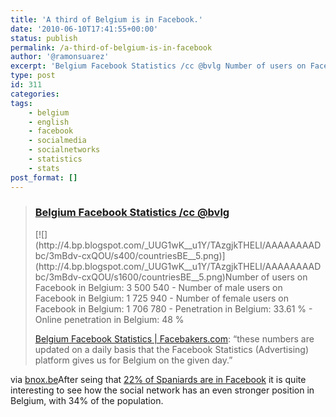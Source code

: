 ```yaml
---
title: 'A third of Belgium is in Facebook.'
date: '2010-06-10T17:41:55+00:00'
status: publish
permalink: /a-third-of-belgium-is-in-facebook
author: '@ramonsuarez'
excerpt: 'Belgium Facebook Statistics /cc @bvlg Number of users on Facebook in Belgium: 3 500 540 Number of male users on Facebook in Belgium: 1 725 940 Number of female users on Facebook in Belgium: 1 706 780 Penetration in Belgium: 33.61 % Online penetrat...'
type: post
id: 311
categories:
tags:
    - belgium
    - english
    - facebook
    - socialmedia
    - socialnetworks
    - statistics
    - stats
post_format: []
---
```

> ### [Belgium Facebook Statistics /cc @bvlg](http://www.bnox.be/2010/06/belgium-facebook-statistics-cc-bvlg.html)
> 
> <div class="post-body entry-content">[![](http://4.bp.blogspot.com/_UUG1wK__u1Y/TAzgjkTHELI/AAAAAAAADbc/3mBdv-cxQOU/s400/countriesBE__5.png)](http://4.bp.blogspot.com/_UUG1wK__u1Y/TAzgjkTHELI/AAAAAAAADbc/3mBdv-cxQOU/s1600/countriesBE__5.png)Number of users on Facebook in Belgium: 3 500 540 - Number of male users on Facebook in Belgium: 1 725 940
> - Number of female users on Facebook in Belgium: 1 706 780
> - Penetration in Belgium: 33.61 %
> - Online penetration in Belgium: 48 %
> 
> [Belgium Facebook Statistics | Facebakers.com](http://www.facebakers.com/countries-with-facebook/BE/): “these numbers are updated on a daily basis that the Facebook Statistics (Advertising) platform gives us for Belgium on the given day.”
> 
> 

via [bnox.be](http://www.bnox.be/2010/06/belgium-facebook-statistics-cc-bvlg.html)After seing that [22% of Spaniards are in Facebook](http://ramonsuarez.com/a-fifth-of-spain-is-in-facebook-stats-of-face) it is quite interesting to see how the social network has an even stronger position in Belgium, with 34% of the population.

